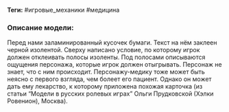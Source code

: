 **Теги:** #игровые_механики #медицина
### Описание модели:
Перед нами заламинированный кусочек бумаги. Текст на нём заклеен черной изолентой. Сверху написано условие, по которому игрок должен отклеивать полосы изоленты. Под полосами описываются ощущения персонажа, которые игрок должен отыгрывать. Персонаж не знает, что с ним происходит. Персонажу-медику тоже может быть неясно с первого взгляда, чем болеет его пациент. Однако он может дать ему лекарство, к которому приложена похожая карточка (из статьи “Модели в русских ролевых играх” Ольги Прудковской (Хэлки Ровенион), Москва).